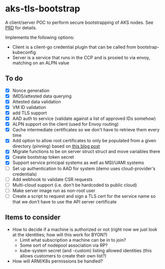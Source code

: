 # aks-tls-bootstrap

A client/server POC to perform secure bootstrapping of AKS nodes. See [PRD](https://microsoft.sharepoint.com/:w:/t/azurecontainercompute/ERi0Wy2o1CROhwRzFAMk8NUByq_vGP4NhjJGdwgmqGJl5Q?e=T1mxZO) for details.

Implements the following options:

- Client is a client-go credential plugin that can be called from bootstrap-kubeconfig
- Server is a service that runs in the CCP and is proxied to via envoy, matching on an ALPN value

## To do

- [X] Nonce generation
- [X] IMDS/attested data querying
- [X] Attested data validation
- [X] VM ID validation
- [X] add TLS support
- [X] AAD auth to service (validate against a list of approved IDs somehow)
- [X] ALPN support on the client (used for Envoy routing)
- [X] Cache intermediate certificates so we don't have to retrieve them every time
- [X] Add option to allow root certificates to only be populated from a given directory (pinning) based on [this blog post](https://techcommunity.microsoft.com/t5/azure-governance-and-management/azure-instance-metadata-service-attested-data-tls-critical/ba-p/2888953)
- [X] Migrate functions to be on server struct struct and move variables there
- [X] Create bootstrap token secret
- [X] Support service principal systems as well as MSI/UAMI systems
- [ ] Set up authentication to AAD for system (demo uses cloud-provider's credentials)
- [ ] Add webhook to validate CSR requests
- [ ] Multi-cloud support (i.e. don't be hardcoded to public cloud)
- [ ] Make server image run as non-root user
- [ ] Create a script to request and sign a TLS cert for the service name so that we don't have to use the API server certificate

## Items to consider

- How to decide if a machine is authorized or not (right now we just look at the identities; how will this work for BYON?)
  - Limit what subscription a machine can be in to join?
  - Some sort of nodepool association via RP?
  - kube-system secret (and -custom) listing allowed identities (this allows customers to create their own list?)
- How will ARM/K8s permissions be handled?
